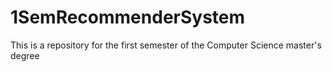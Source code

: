 # 1SemRecommenderSystem
This is a repository for the first semester of the Computer Science master's degree
